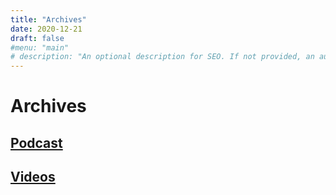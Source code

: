 ```yaml
---
title: "Archives"
date: 2020-12-21
draft: false
#menu: "main"
# description: "An optional description for SEO. If not provided, an automatically created summary will be used."
---
```


# Archives

## [Podcast](/podcast)

## [Videos](/videos)
